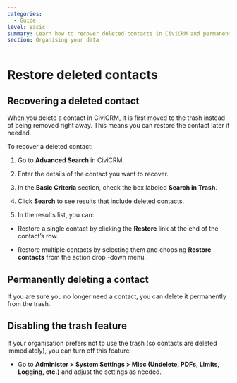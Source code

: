 ```yaml
---
categories:
  - Guide
level: Basic
summary: Learn how to recover deleted contacts in CiviCRM and permanently delete contacts you no longer need.
section: Organising your data
---
```


# Restore deleted contacts

## Recovering a deleted contact

When you delete a contact in CiviCRM, it is first moved to the trash instead of being removed right away. This means you can restore the contact later if needed.

To recover a deleted contact:

1. Go to **Advanced Search** in CiviCRM.

2. Enter the details of the contact you want to recover.

3. In the **Basic Criteria** section, check the box labeled **Search in Trash**.

4. Click **Search** to see results that include deleted contacts.

5. In the results list, you can:

- Restore a single contact by clicking the **Restore** link at the end of the contact’s row.

- Restore multiple contacts by selecting them and choosing **Restore contacts** from the action drop
-down menu.

## Permanently deleting a contact

If you are sure you no longer need a contact, you can delete it permanently from the trash.

## Disabling the trash feature

If your organisation prefers not to use the trash (so contacts are deleted immediately), you can turn off this feature:

- Go to **Administer > System Settings > Misc (Undelete, PDFs, Limits, Logging, etc.)** and adjust the settings as needed.

<!--
Source: https://docs.civicrm.org/user/en/latest/organising
-your-data/undelete/ -->

<!--
Suggestion: This is a Guide because it provides step
-by-step instructions to achieve a specific goal (recovering deleted contacts), fits a basic skill level, and belongs in the "Organising your data" section. No splitting needed; the reference to disabling the trash is minor and relevant for context. -->
